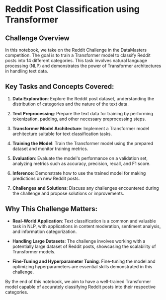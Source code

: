 # Reddit Post Classification using Transformer

## Challenge Overview

In this notebook, we take on the Reddit Challenge in the DataMasters competition. The goal is to train a Transformer model to classify Reddit posts into 14 different categories. This task involves natural language processing (NLP) and demonstrates the power of Transformer architectures in handling text data.

## Key Tasks and Concepts Covered:

1. **Data Exploration**: Explore the Reddit post dataset, understanding the distribution of categories and the nature of the text data.

2. **Text Preprocessing**: Prepare the text data for training by performing tokenization, padding, and other necessary preprocessing steps.

3. **Transformer Model Architecture**: Implement a Transformer model architecture suitable for text classification tasks.

4. **Training the Model**: Train the Transformer model using the prepared dataset and monitor training metrics.

5. **Evaluation**: Evaluate the model's performance on a validation set, analyzing metrics such as accuracy, precision, recall, and F1 score.

6. **Inference**: Demonstrate how to use the trained model for making predictions on new Reddit posts.

7. **Challenges and Solutions**: Discuss any challenges encountered during the challenge and propose solutions or improvements.

## Why This Challenge Matters:

- **Real-World Application**: Text classification is a common and valuable task in NLP, with applications in content moderation, sentiment analysis, and information categorization.

- **Handling Large Datasets**: The challenge involves working with a potentially large dataset of Reddit posts, showcasing the scalability of Transformer models.

- **Fine-Tuning and Hyperparameter Tuning**: Fine-tuning the model and optimizing hyperparameters are essential skills demonstrated in this challenge.

By the end of this notebook, we aim to have a well-trained Transformer model capable of accurately classifying Reddit posts into their respective categories.
